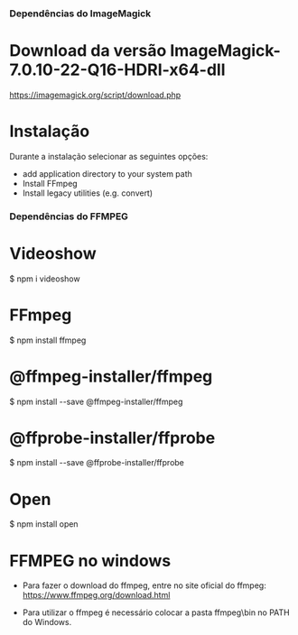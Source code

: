 ### Dependências do ImageMagick

# Download da versão ImageMagick-7.0.10-22-Q16-HDRI-x64-dll
https://imagemagick.org/script/download.php

# Instalação
Durante a instalação selecionar as seguintes opções:
* add application directory to your system path
* Install FFmpeg
* Install legacy utilities (e.g. convert)


### Dependências do FFMPEG

# Videoshow
$ npm i videoshow

# FFmpeg
$ npm install ffmpeg

# @ffmpeg-installer/ffmpeg
$ npm install --save @ffmpeg-installer/ffmpeg

# @ffprobe-installer/ffprobe
$ npm install --save @ffprobe-installer/ffprobe

# Open
$ npm install open

# FFMPEG no windows
* Para fazer o download do ffmpeg, entre no site oficial do ffmpeg: https://www.ffmpeg.org/download.html

* Para utilizar o ffmpeg é necessário colocar a pasta ffmpeg\bin no PATH do Windows.
